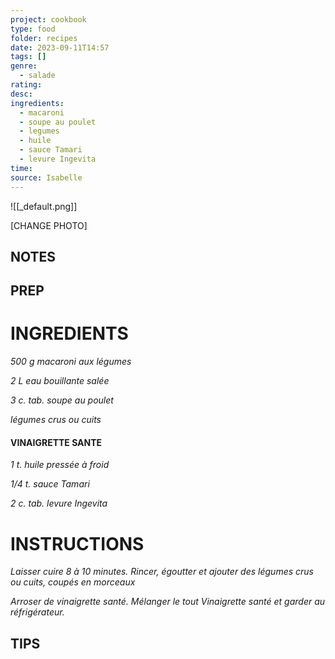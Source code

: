 ```yaml
---
project: cookbook
type: food
folder: recipes
date: 2023-09-11T14:57
tags: []
genre:
  - salade
rating: 
desc: 
ingredients:
  - macaroni
  - soupe au poulet
  - legumes
  - huile
  - sauce Tamari
  - levure Ingevita
time: 
source: Isabelle
---
```


![[_default.png]]

[CHANGE PHOTO]


## NOTES




## PREP


# INGREDIENTS

_500 g macaroni aux légumes_

_2 L eau bouillante salée_

_3 c. tab. soupe au poulet_

_légumes crus ou cuits_



#### VINAIGRETTE SANTE

_1 t. huile pressée à froid_

_1/4 t. sauce Tamari_

_2 c. tab. levure Ingevita_


# INSTRUCTIONS

_Laisser cuire 8 à 10 minutes. Rincer, égoutter_
_et ajouter des légumes crus ou cuits, coupés_
_en morceaux_

_Arroser de vinaigrette santé. Mélanger le tout_
_Vinaigrette santé_ _et garder au réfrigérateur._


## TIPS



